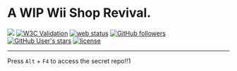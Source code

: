 # A WIP Wii Shop Revival.
<a href="https://discord.gg/SnGzts29Rd"><img src="https://img.shields.io/discord/1289212464973479996?logo=discord&logoColor=white"></a>&nbsp;<a href="#"><img alt="W3C Validation" src="https://img.shields.io/w3c-validation/html?targetUrl=https%3A%2F%2Fshsrv.ct8.pl%2Foss%2Fserv&preset=HTML%204.01%20Transitional%2C%20URL%20%2F%20XHTML%201.0%20Transitional%2C%20URL"></a>&nbsp;<a href="#"><img src="https://img.shields.io/website?url=https%3A%2F%2Fshsrv.ct8.pl" alt="web status"></a>&nbsp;<a href="#"><img alt="GitHub followers" src="https://img.shields.io/github/followers/YetAnotherWSC?style=flat"></a>&nbsp;<a href="#"><img alt="GitHub User's stars" src="https://img.shields.io/github/stars/YetAnotherWSC?style=flat&color=yellow"></a>&nbsp;<a href="https://www.gnu.org/licenses/gpl-3.0.en.html"><img alt="license" src="https://img.shields.io/badge/license-GPLv3-GPLv3?style=flat&logo=GNU&color=34BEED"></a>
<hr>
Press <code>Alt</code> + <code>F4</code> to access the secret repo!!1
